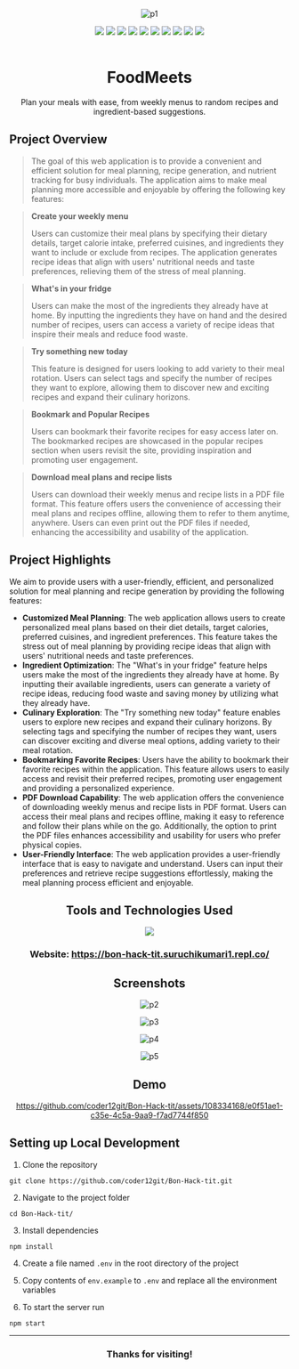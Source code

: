<div align='center'>
   
![p1](https://github.com/coder12git/Bon-Hack-tit/assets/108334168/a34fdfcf-e315-40f3-9e8d-6019ec10001f)

<div align='center'>
   <img src="https://img.shields.io/github/repo-size/coder12git/Bon-Hack-tit?style=for-the-badge" />
   <img src="https://img.shields.io/github/issues-raw/coder12git/Bon-Hack-tit?style=for-the-badge" />
   <img src="https://img.shields.io/github/issues-closed-raw/coder12git/Bon-Hack-tit?style=for-the-badge" />
   <img src="https://img.shields.io/github/license/coder12git/Bon-Hack-tit?style=for-the-badge" />
   <img src="https://img.shields.io/github/issues-pr-raw/coder12git/Bon-Hack-tit?style=for-the-badge" />
   <img src="https://img.shields.io/github/issues-pr-closed-raw/coder12git/Bon-Hack-tit?style=for-the-badge" />
   <img src="https://img.shields.io/github/stars/coder12git/Bon-Hack-tit?style=for-the-badge" />
   <img src="https://img.shields.io/github/contributors/coder12git/Bon-Hack-tit?style=for-the-badge" />
   <img src="https://img.shields.io/github/forks/coder12git/Bon-Hack-tit?style=for-the-badge" />
   <img src="https://img.shields.io/github/last-commit/coder12git/Bon-Hack-tit?style=for-the-badge" />
</div>

<br>

# FoodMeets

Plan your meals with ease, from weekly menus to random recipes and ingredient-based suggestions.
   
</div>

## Project Overview
> The goal of this web application is to provide a convenient and efficient solution for meal planning, recipe generation, and nutrient tracking for busy individuals. The application aims to make meal planning more accessible and enjoyable by offering the following key features:

> **Create your weekly menu**
> 
> Users can customize their meal plans by specifying their dietary details, target calorie intake, preferred cuisines, and ingredients they want to include or exclude from recipes.
> The application generates recipe ideas that align with users' nutritional needs and taste preferences, relieving them of the stress of meal planning.

> **What's in your fridge**
> 
> Users can make the most of the ingredients they already have at home.
> By inputting the ingredients they have on hand and the desired number of recipes, users can access a variety of recipe ideas that inspire their meals and reduce food waste.

> **Try something new today**
>
> This feature is designed for users looking to add variety to their meal rotation.
> Users can select tags and specify the number of recipes they want to explore, allowing them to discover new and exciting recipes and expand their culinary horizons.

> **Bookmark and Popular Recipes**
> 
> Users can bookmark their favorite recipes for easy access later on.
> The bookmarked recipes are showcased in the popular recipes section when users revisit the site, providing inspiration and promoting user engagement.

> **Download meal plans and recipe lists**
>
> Users can download their weekly menus and recipe lists in a PDF file format.
> This feature offers users the convenience of accessing their meal plans and recipes offline, allowing them to refer to them anytime, anywhere.
> Users can even print out the PDF files if needed, enhancing the accessibility and usability of the application.

## Project Highlights

We aim to provide users with a user-friendly, efficient, and personalized solution for meal planning and recipe generation by providing the following features:

- **Customized Meal Planning**: The web application allows users to create personalized meal plans based on their diet details, target calories, preferred cuisines, and ingredient preferences. This feature takes the stress out of meal planning by providing recipe ideas that align with users' nutritional needs and taste preferences.
- **Ingredient Optimization**: The "What's in your fridge" feature helps users make the most of the ingredients they already have at home. By inputting their available ingredients, users can generate a variety of recipe ideas, reducing food waste and saving money by utilizing what they already have.
- **Culinary Exploration**: The "Try something new today" feature enables users to explore new recipes and expand their culinary horizons. By selecting tags and specifying the number of recipes they want, users can discover exciting and diverse meal options, adding variety to their meal rotation.
- **Bookmarking Favorite Recipes**: Users have the ability to bookmark their favorite recipes within the application. This feature allows users to easily access and revisit their preferred recipes, promoting user engagement and providing a personalized experience.
- **PDF Download Capability**: The web application offers the convenience of downloading weekly menus and recipe lists in PDF format. Users can access their meal plans and recipes offline, making it easy to reference and follow their plans while on the go. Additionally, the option to print the PDF files enhances accessibility and usability for users who prefer physical copies.
- **User-Friendly Interface**: The web application provides a user-friendly interface that is easy to navigate and understand. Users can input their preferences and retrieve recipe suggestions effortlessly, making the meal planning process efficient and enjoyable.

<div align='center'>
  
<h2>Tools and Technologies Used</h2>
<p align="center">
<a href="https://skillicons.dev">
<img src="https://skillicons.dev/icons?i=html,css,js,tailwindcss,nodejs,express,mongodb"/>
</a>
<h3>Website: <a href = "https://bon-hack-tit.suruchikumari1.repl.co/">https://bon-hack-tit.suruchikumari1.repl.co/</a></h3>
</p>

<h2>Screenshots</h2>

![p2](https://github.com/coder12git/Bon-Hack-tit/assets/108334168/5b426cea-e472-48ae-99ec-89bbb786a203)

![p3](https://github.com/coder12git/Bon-Hack-tit/assets/108334168/f50b3657-3a4b-4336-a661-da6dadb90596)

![p4](https://github.com/coder12git/Bon-Hack-tit/assets/108334168/3d8185c8-5303-406b-a012-9cc5123cf1f9)

![p5](https://github.com/coder12git/Bon-Hack-tit/assets/108334168/4ef6d68c-1a78-4ecf-bc8d-7789f4c971e6)

<h2>Demo</h2>



https://github.com/coder12git/Bon-Hack-tit/assets/108334168/e0f51ae1-c35e-4c5a-9aa9-f7ad7744f850



</div>

## Setting up Local Development

1. Clone the repository

```
git clone https://github.com/coder12git/Bon-Hack-tit.git
```

2. Navigate to the project folder

```
cd Bon-Hack-tit/
```

3. Install dependencies

```
npm install
```

4. Create a file named `.env` in the root directory of the project

5. Copy contents of `env.example` to `.env` and replace all the environment variables

6. To start the server run

```
npm start
```

<hr/>

<div align='center'>
  <h3>Thanks for visiting!</h3>
</div>
